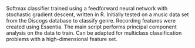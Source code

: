 Softmax classifier trained using a feedforward neural network with stochastic gradient descent, written in R. Initially tested on a music data set from the Discogs database to classify genre. Recording features were created using Essentia. The main script performs principal component analysis on the data to train. Can be adapted for multiclass classification problems with a high-dimensional feature set.
